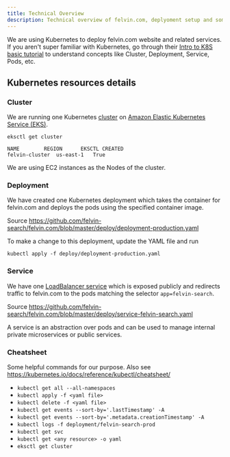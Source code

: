 ```yaml
---
title: Technical Overview
description: Technical overview of felvin.com, deplyoment setup and some how-to guides
---
```


We are using Kubernetes to deploy felvin.com website and related services. If you aren't super familiar with Kubernetes, go through their
[Intro to K8S basic tutorial](https://kubernetes.io/docs/tutorials/kubernetes-basics) to understand concepts like Cluster, Deployment, Service, Pods, etc.

## Kubernetes resources details

### Cluster

We are running one Kubernetes [cluster](https://kubernetes.io/docs/concepts/architecture/) on [Amazon Elastic Kubernetes Service (EKS)](https://aws.amazon.com/eks/).

```
eksctl get cluster

NAME		REGION		EKSCTL CREATED
felvin-cluster	us-east-1	True
```

We are using EC2 instances as the Nodes of the cluster.

### Deployment

We have created one Kubernetes deployment which takes the container for felvin.com and deploys the pods using the specified container image.

Source https://github.com/felvin-search/felvin.com/blob/master/deploy/deployment-production.yaml

To make a change to this deployment, update the YAML file and run

```
kubectl apply -f deploy/deployment-production.yaml
```

### Service

We have one [LoadBalancer service](https://kubernetes.io/docs/concepts/services-networking/) which is exposed publicly and redirects traffic to felvin.com to the pods matching the selector `app=felvin-search`.

Source https://github.com/felvin-search/felvin.com/blob/master/deploy/service-felvin-search.yaml

A service is an abstraction over pods and can be used to manage internal private microservices or public services.

### Cheatsheet

Some helpful commands for our purpose. Also see https://kubernetes.io/docs/reference/kubectl/cheatsheet/

- `kubectl get all --all-namespaces`
- `kubectl apply -f <yaml file>`
- `kubectl delete -f <yaml file>`
- `kubectl get events --sort-by='.lastTimestamp' -A`
- `kubectl get events --sort-by='.metadata.creationTimestamp' -A`
- `kubectl logs -f deployment/felvin-search-prod`
- `kubectl get svc`
- `kubectl get <any resource> -o yaml`
- `eksctl get cluster`
